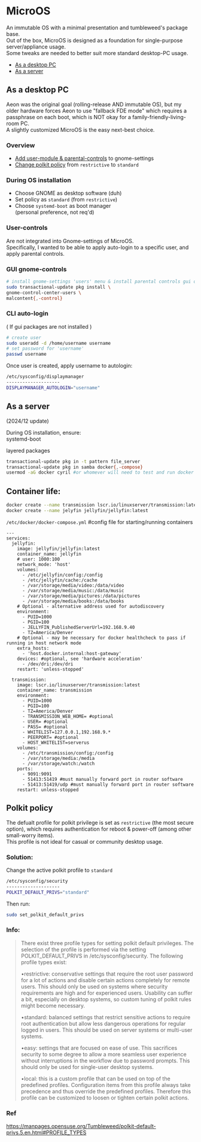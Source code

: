 # MicroOS
An immutable OS with a minimal presentation and tumbleweed's package base.  
Out of the box, MicroOS is designed as a foundation for single-purpose server/appliance usage.  
Some tweaks are needed to better suit more standard desktop-PC usage.

- [As a desktop PC](#as-a-desktop-pc)
- [As a server](#as-a-server)

## As a desktop PC
Aeon was the original goal (rolling-release AND immutable OS), but my older hardware forces Aeon to use "fallback FDE mode" which requires a passphrase on each boot, which is NOT okay for a family-friendly-living-room PC.  
A slightly customized MicroOS is the easy next-best choice.

### Overview
- [Add user-module & parental-controls](#user-controls) to gnome-settings  
- [Change polkit policy](#polkit-policy) from `restrictive` to `standard`

### During OS installation
- Choose GNOME as desktop software (duh)
- Set policy as `standard` (from `restrictive`)
- Choose `systemd-boot` as boot manager  
    (personal preference, not req'd)

### User-controls
Are not integrated into Gnome-settings of MicroOS.  
Specifically, I wanted to be able to apply auto-login to a specific user, and apply parental controls.  

### GUI gnome-controls
```sh
# install gnome-settings 'users' menu & install parental controls gui options
sudo transactional-update pkg install \
gnome-control-center-users \
malcontent{,-control}
```

### CLI auto-login
( If gui packages are not installed )
```sh
# create user
sudo useradd -d /home/username username
# set password for 'username'
passwd username
```
Once user is created, apply username to autologin:  
```sh
/etc/sysconfig/displaymanager
--------------------
DISPLAYMANAGER_AUTOLOGIN="username"
```

## As a server
(2024/12 update)  

During OS installation, ensure:  
systemd-boot  

layered packages  
```sh
transactional-update pkg in -t pattern file_server
transactional-update pkg in samba docker{,-compose}
usermod -aG docker cyril #or whomever will need to test and run docker containers
```

## Container life:  
```sh
docker create --name transmission lscr.io/linuxserver/transmission:latest
docker create --name jelyfin jellyfin/jellyfin:latest
```

`/etc/docker/docker-compose.yml` #config file for starting/running containers
```
---
services:
  jellyfin:
    image: jellyfin/jellyfin:latest
    container_name: jellyfin
    # user: 1000:100
    network_mode: 'host'
    volumes:
      - /etc/jellyfin/config:/config
      - /etc/jellyfin/cache:/cache
      - /var/storage/media/video:/data/video
      - /var/storage/media/music:/data/music
      - /var/storage/media/pictures:/data/pictures
      - /var/storage/media/books:/data/books
    # Optional - alternative address used for autodiscovery
    environment:
      - PUID=1000
      - PGID=100
      - JELLYFIN_PublishedServerUrl=192.168.9.40
      - TZ=America/Denver
    # Optional - may be necessary for docker healthcheck to pass if running in host network mode
    extra_hosts:
      - 'host.docker.internal:host-gateway'
    devices: #optional, see 'hardware acceleration'
      - /dev/dri:/dev/dri
    restart: 'unless-stopped'

  transmission:
    image: lscr.io/linuxserver/transmission:latest
    container_name: transmission
    environment:
      - PUID=1000
      - PGID=100
      - TZ=America/Denver
      - TRANSMISSION_WEB_HOME= #optional
      - USER= #optional
      - PASS= #optional
      - WHITELIST=127.0.0.1,192.168.9.*
      - PEERPORT= #optional
      - HOST_WHITELIST=serverus
    volumes:
      - /etc/transmission/config:/config
      - /var/storage/media:/media
      - /var/storage/watch:/watch
    ports:
      - 9091:9091
      - 51413:51419 #must manually forward port in router software
      - 51413:51419/udp #must manually forward port in router software
    restart: unless-stopped
```

## Polkit policy
The defualt profile for polkit privilege is set as `restrictive` (the most secure option), which requires authentication for reboot & power-off (among other small-worry items).  
This profile is not ideal for casual or community desktop usage.  

### Solution:  
Change the active polkit profile to `standard`

```sh
/etc/sysconfig/security
--------------------
POLKIT_DEFAULT_PRIVS="standard"
```
Then run:  
```sh
sudo set_polkit_default_privs
```

### Info:  

> There exist three profile types for setting polkit default privileges. The selection of the profile is performed via the setting POLKIT_DEFAULT_PRIVS in /etc/sysconfig/security. The following profile types exist:  
>
> •restrictive: conservative settings that require the root user password for a lot of actions and disable certain actions completely for remote users. This should only be used on systems where security requirements are high and for experienced users. Usability can suffer a bit, especially on desktop systems, so custom tuning of polkit rules might become necessary.  
>
> •standard: balanced settings that restrict sensitive actions to require root authentication but allow less dangerous operations for regular logged in users. This should be used on server systems or multi-user systems.
>
> •easy: settings that are focused on ease of use. This sacrifices security to some degree to allow a more seamless user experience without interruptions in the workflow due to password prompts. This should only be used for single-user desktop systems.
>
> •local: this is a custom profile that can be used on top of the predefined profiles. Configuration items from this profile always take precedence and thus override the predefined profiles. Therefore this profile can be customized to loosen or tighten certain polkit actions.

### Ref  
https://manpages.opensuse.org/Tumbleweed/polkit-default-privs.5.en.html#PROFILE_TYPES  
